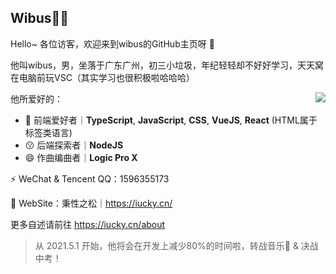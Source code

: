 ## Wibus👨‍💻
Hello~ 各位访客，欢迎来到wibus的GitHub主页呀 👋

他叫wibus，男，坐落于广东广州，初三小垃圾，年纪轻轻却不好好学习，天天窝在电脑前玩VSC（其实学习也很积极啦哈哈哈）

<img align="right" src="https://github-readme-stats.vercel.app/api?username=wibus-wee&count_private=true&show_icons=true" />

他所爱好的：

- 🤔 前端爱好者｜**TypeScript**, **JavaScript**, **CSS**, **VueJS**, **React** (HTML属于标签类语言)
- 😗 后端探索者｜**NodeJS**
- 😄  作曲编曲者｜**Logic Pro X**

⚡ WeChat & Tencent QQ：1596355173

💬 WebSite：秉性之松｜https://iucky.cn/

更多自述请前往 https://iucky.cn/about

> 从 2021.5.1 开始，他将会在开发上减少80%的时间啦，转战音乐🎵 & 决战中考！


